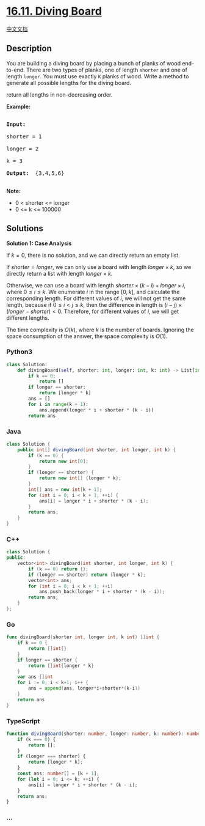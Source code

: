 # [16.11. Diving Board](https://leetcode.cn/problems/diving-board-lcci)

[中文文档](/lcci/16.11.Diving%20Board/README.md)

## Description

<p>You are building a diving board by placing a bunch of planks of wood end-to-end. There are two types of planks, one of length <code>shorter</code> and one of length <code>longer</code>. You must use exactly <code>K</code> planks of wood. Write a method to generate all possible lengths for the diving board.</p>

<p>return all lengths in non-decreasing order.</p>

<p><strong>Example: </strong></p>

<pre>

<strong>Input: </strong>

shorter = 1

longer = 2

k = 3

<strong>Output: </strong> {3,4,5,6}

</pre>

<p><strong>Note: </strong></p>

<ul>
	<li>0 &lt; shorter &lt;= longer</li>
	<li>0 &lt;= k &lt;= 100000</li>
</ul>

## Solutions

**Solution 1: Case Analysis**

If $k=0$, there is no solution, and we can directly return an empty list.

If $shorter=longer$, we can only use a board with length $longer \times k$, so we directly return a list with length $longer \times k$.

Otherwise, we can use a board with length $shorter \times (k-i) + longer \times i$, where $0 \leq i \leq k$. We enumerate $i$ in the range $[0, k]$, and calculate the corresponding length. For different values of $i$, we will not get the same length, because if $0 \leq i \lt j \leq k$, then the difference in length is $(i - j) \times (longer - shorter) \lt 0$. Therefore, for different values of $i$, we will get different lengths.

The time complexity is $O(k)$, where $k$ is the number of boards. Ignoring the space consumption of the answer, the space complexity is $O(1)$.

<!-- tabs:start -->

### **Python3**

```python
class Solution:
    def divingBoard(self, shorter: int, longer: int, k: int) -> List[int]:
        if k == 0:
            return []
        if longer == shorter:
            return [longer * k]
        ans = []
        for i in range(k + 1):
            ans.append(longer * i + shorter * (k - i))
        return ans
```

### **Java**

```java
class Solution {
    public int[] divingBoard(int shorter, int longer, int k) {
        if (k == 0) {
            return new int[0];
        }
        if (longer == shorter) {
            return new int[] {longer * k};
        }
        int[] ans = new int[k + 1];
        for (int i = 0; i < k + 1; ++i) {
            ans[i] = longer * i + shorter * (k - i);
        }
        return ans;
    }
}
```

### **C++**

```cpp
class Solution {
public:
    vector<int> divingBoard(int shorter, int longer, int k) {
        if (k == 0) return {};
        if (longer == shorter) return {longer * k};
        vector<int> ans;
        for (int i = 0; i < k + 1; ++i)
            ans.push_back(longer * i + shorter * (k - i));
        return ans;
    }
};
```

### **Go**

```go
func divingBoard(shorter int, longer int, k int) []int {
	if k == 0 {
		return []int{}
	}
	if longer == shorter {
		return []int{longer * k}
	}
	var ans []int
	for i := 0; i < k+1; i++ {
		ans = append(ans, longer*i+shorter*(k-i))
	}
	return ans
}
```

### **TypeScript**

```ts
function divingBoard(shorter: number, longer: number, k: number): number[] {
    if (k === 0) {
        return [];
    }
    if (longer === shorter) {
        return [longer * k];
    }
    const ans: number[] = [k + 1];
    for (let i = 0; i <= k; ++i) {
        ans[i] = longer * i + shorter * (k - i);
    }
    return ans;
}
```

### **...**

```

```

<!-- tabs:end -->
